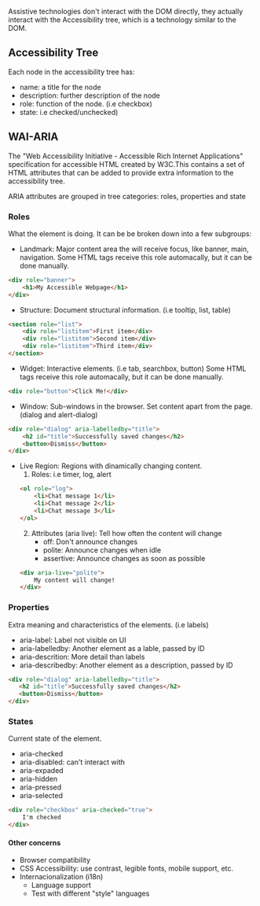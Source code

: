 Assistive technologies don't interact with the DOM directly, they actually interact with the  Accessibility tree, which is a technology similar to the DOM.

## Accessibility Tree
Each node in the accessibility tree has:
- name: a title for the node
- description: further description of the node
- role: function of the node. (i.e checkbox)
- state: i.e checked/unchecked)

## WAI-ARIA
  The "Web Accessibility Initiative - Accessible Rich Internet Applications" specification  for accessible HTML created by W3C.This contains a set of HTML attributes that can be  added to provide extra information to the accessibility tree.
  
  ARIA attributes are grouped in tree categories: roles, properties and state
  
### Roles
What the element is doing. It can be be broken down into a few subgroups:
- Landmark: Major content area the will receive focus, like banner, main, navigation. Some HTML tags receive this role automacally, but it can be done manually.
```html
<div role="banner">
	<h1>My Accessible Webpage</h1>
</div>
```
- Structure: Document structural information. (i.e tooltip, list, table)
```html
<section role="list">
	<div role="listitem">First item</div>
	<div role="listitem">Second item</div>
	<div role="listitem">Third item</div>
</section>
```
- Widget: Interactive elements. (i.e tab, searchbox, button) Some HTML tags receive this role automacally, but it can be done manually.
```html
<div role="button">Click Me!</div>
```
- Window: Sub-windows in the browser. Set content apart from the page. (dialog and alert-dialog)
```html
<div role="dialog" aria-labelledby="title">
	<h2 id="title">Successfully saved changes</h2>
	<button>Dismiss</button>
</div>
```
- Live Region: Regions with dinamically changing content.
	1. Roles: i.e timer, log, alert
	```html
	<ol role="log">
		<li>Chat message 1</li>
		<li>Chat message 2</li>
		<li>Chat message 3</li>
	</ol>
	```
	2. Attributes (aria live): Tell how often the content will change
		- off: Don't announce changes
		- polite: Announce changes when idle
		- assertive: Announce changes as soon as possible
	```html
	<div aria-live="polite">
		My content will change!
	</div>
	```
### Properties
 Extra meaning and characteristics of the elements. (i.e labels)
 - aria-label: Label not visible on UI
 - aria-labelledby: Another element as a lable, passed by ID
 - aria-descrition: More detail than labels
 - aria-describedby: Another element as a description, passed by ID
 ```html
<div role="dialog" aria-labelledby="title">
	<h2 id="title">Successfully saved changes</h2>
	<button>Dismiss</button>
</div>
```
 
### States
Current state of the element.
- aria-checked
- aria-disabled: can't interact with
- aria-expaded
- aria-hidden
- aria-pressed
- aria-selected
```html
<div role="checkbox" aria-checked="true">
	I'm checked
</div>
```

#### Other concerns
- Browser compatibility
- CSS Accessibility: use contrast, legible fonts, mobile support, etc.
- Internacionalization (i18n)
	- Language support
	- Test with different "style" languages